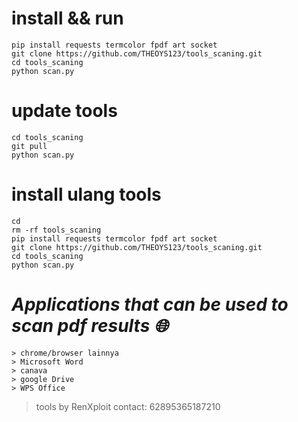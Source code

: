 # install && run
```
pip install requests termcolor fpdf art socket
git clone https://github.com/THEOYS123/tools_scaning.git
cd tools_scaning
python scan.py
```

# update tools 
```
cd tools_scaning
git pull
python scan.py
```

# install ulang tools
```
cd
rm -rf tools_scaning
pip install requests termcolor fpdf art socket
git clone https://github.com/THEOYS123/tools_scaning.git
cd tools_scaning
python scan.py
```

# *Applications that can be used to scan pdf results 🌐*
```
> chrome/browser lainnya
> Microsoft Word
> canava
> google Drive
> WPS Office
```

> tools by RenXploit
> contact: 62895365187210
